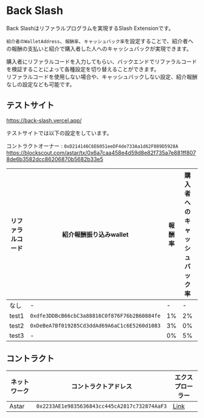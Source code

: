 # Back Slash

Back Slashはリファラルプログラムを実現するSlash Extensionです。  

`紹介者のWalletAddress`、`報酬率`、`キャッシュバック率`を設定することで、紹介者への報酬の支払いと紹介で購入者した人へのキャッシュバックが実現できます。  

購入者にリファラルコードを入力してもらい、バックエンドでリファラルコードを検証することによって各種設定を切り替えることができます。  
リファラルコードを使用しない場合や、キャッシュバックしない設定、紹介報酬なしの設定なども可能です。


## テストサイト
https://back-slash.vercel.app/

テストサイトでは以下の設定をしています。

コントラクトオーナー : `0xD214146C6E6051eeDF4de733Aa1d62F089D5928A`
https://blockscout.com/astar/tx/0x6a7caa458e4d59d8e82f735a7e881ff8078de6b3582dcc86206870b5682b33e5

| リファラルコード | 紹介報酬振り込みwallet | 報酬率 | 購入者へのキャッシュバック率 | 実行tx例
| ------------- | ------------- | ------------- | ------------- |  ------------- | 
| なし  | - | - | - | [Link](https://blockscout.com/astar/tx/0x6a7caa458e4d59d8e82f735a7e881ff8078de6b3582dcc86206870b5682b33e5) |
| test1 | `0xdfe3DDBcB66cbC3a88816C0f876F76b2B60884fe` | 1% | 2% |　[Link](https://blockscout.com/astar/tx/0x2675efce01c2b55edb1b364070f451be282cbd0d1d2b47282fa4fbe41b09a088) |
| test2 | `0xDeBeA7Bf019285Cd3ddAd69A6aC1c6E5260d1083` | 3% | 0% | [Link]()　|
| test3 | - | 0% | 5% | [Link]() |

## コントラクト

| ネットワーク | コントラクトアドレス | エクスプローラー | 
| ------------- | ------------- | ------------- | 
| Astar  | `0x2233AE1e9835636843cc445cA2817c732874AaF3` | [Link](https://blockscout.com/astar/address/0x2233AE1e9835636843cc445cA2817c732874AaF3)  | 
